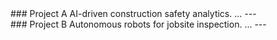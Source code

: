 <!-- projects.md의 각 프로젝트 앞부분에 -->
<div id="project-a"></div>
### Project A
AI-driven construction safety analytics.
...
---
<div id="project-b"></div>
### Project B
Autonomous robots for jobsite inspection.
...
---
